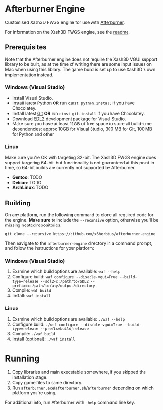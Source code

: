 Afterburner Engine
==================

Customised Xash3D FWGS engine for use with [Afterburner](https://github.com/x6herbius/afterburner-game).

For information on the Xash3D FWGS engine, see the [readme](https://github.com/FWGS/xash3d-fwgs/tree/readme).

## Prerequisites

Note that the Afterburner engine does not require the Xash3D VGUI support library to be built, as at the time of writing there are some input issues on Mac when using this library. The game build is set up to use Xash3D's own implementation instead.

### Windows (Visual Studio)
* Install Visual Studio.
* Install latest [Python](https://python.org) **OR** run `cinst python.install` if you have Chocolatey.
* Install latest [Git](https://git-scm.com/download/win) **OR** run `cinst git.install` if you have Chocolatey.
* Download [SDL2](https://libsdl.org/download-2.0.php) development package for Visual Studio.
* Make sure you have at least 12GB of free space to store all build-time dependencies: approx 10GB for Visual Studio, 300 MB for Git, 100 MB for Python and other.

### Linux
Make sure you're OK with targeting 32-bit. The Xash3D FWGS engine does support targeting 64-bit, but functionality is not guaranteed at this point in time, so 64-bit builds are currently not supported by Afterburner.

* **Gentoo**: TODO
* **Debian**: TODO
* **ArchLinux**: TODO

## Building

On any platform, run the following command to clone all required code for the engine. **Make sure** to include the `--recursive` option, otherwise you'll be missing nested repositories.

```
git clone --recursive https://github.com/x6herbius/afterburner-engine
```

Then navigate to the `afterburner-engine` directory in a command prompt, and follow the instructions for your platform:

### Windows (Visual Studio)
1. Examine which build options are available: `waf --help`
2. Configure build: `waf configure --disable-vgui=True --build-type=release --sdl2=c:/path/to/SDL2 --prefix=c:/path/to/any/output/directory`
3. Compile: `waf build`
4. Install: `waf install`

### Linux
1. Examine which build options are available: `./waf --help`
2. Configure build: `./waf configure --disable-vgui=True --build-type=release --prefix=build/release`
3. Compile: `./waf build`
4. Install (optional): `./waf install`

# Running
1. Copy libraries and main executable somewhere, if you skipped the installation stage.
2. Copy game files to same directory.
3. Run `afterburner.exe`/`afterburner.sh`/`afterburner` depending on which platform you're using.

For additional info, run Afterburner with `-help` command line key.
